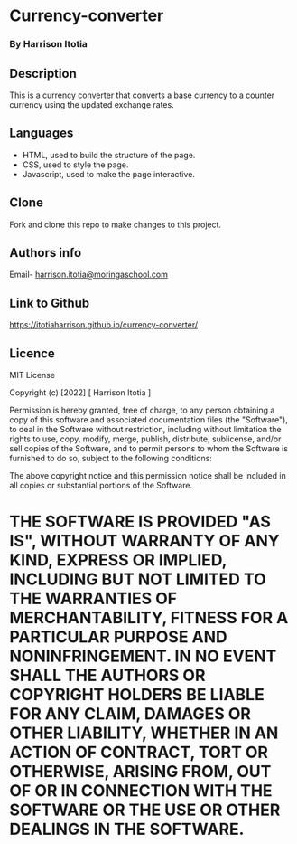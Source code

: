 # Currency-converter
### By Harrison Itotia

## Description
This is a currency converter that converts a base currency to a counter currency using the updated exchange rates.

## Languages
- HTML, used to build the structure of the page.
- CSS, used to style the page.
- Javascript, used to make the page interactive.

## Clone
Fork and clone this repo to make changes to this project.

## Authors info
Email- harrison.itotia@moringaschool.com

## Link to Github
https://itotiaharrison.github.io/currency-converter/

## Licence
MIT License

Copyright (c) [2022] [ Harrison Itotia ]

Permission is hereby granted, free of charge, to any person obtaining a copy of this software and associated documentation files (the "Software"), to deal in the Software without restriction, including without limitation the rights to use, copy, modify, merge, publish, distribute, sublicense, and/or sell copies of the Software, and to permit persons to whom the Software is furnished to do so, subject to the following conditions:

The above copyright notice and this permission notice shall be included in all copies or substantial portions of the Software.

THE SOFTWARE IS PROVIDED "AS IS", WITHOUT WARRANTY OF ANY KIND, EXPRESS OR IMPLIED, INCLUDING BUT NOT LIMITED TO THE WARRANTIES OF MERCHANTABILITY, FITNESS FOR A PARTICULAR PURPOSE AND NONINFRINGEMENT. IN NO EVENT SHALL THE AUTHORS OR COPYRIGHT HOLDERS BE LIABLE FOR ANY CLAIM, DAMAGES OR OTHER LIABILITY, WHETHER IN AN ACTION OF CONTRACT, TORT OR OTHERWISE, ARISING FROM, OUT OF OR IN CONNECTION WITH THE SOFTWARE OR THE USE OR OTHER DEALINGS IN THE SOFTWARE.
=======

